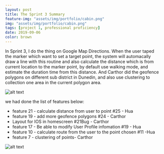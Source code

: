```yaml
---
layout: post
title: The Sprint 3 Summary
feature-img: "assets/img/portfolio/cabin.png"
img: "assets/img/portfolio/cabin.png"
tags: [project 1, professional proficiency]
date: 2019-09-06
color: brown
---
```


In Sprint 3, I do the thing on Google Map Directions. When the user taped the marker which want to set a target point, the system will automacally draw a line with this routine and also calculate the distance which is from current location to the marker point, by default use walking mode, and estimate the duration time from this distance. And Carthor did the geofence polygons on different sub district in Dunedin, and also use clustering to collection one area in the current polygon area.

![alt text](https://github.com/aemooooon/app/blob/master/assets/img/p/033.jpg?raw=true "sprint 3 screenshot")

we had done the list of features below:
* feature 21 - calculate distance from user to point #25  - Hua
* feature 19 - add more geofence polygons #24  - Carthor
* Layout for IOS in homescreen #21Bug - Carthor
* feature 17 - Be able to modify User Profile infomation #19  - Hua
* feature 10 - calculate route from the user to the point chosen #11  -Hua
* feature 7 - clustering of points- Carthor

![alt text](https://github.com/aemooooon/app/blob/master/assets/img/p/029.jpg?raw=true "sprint 3 screenshot")